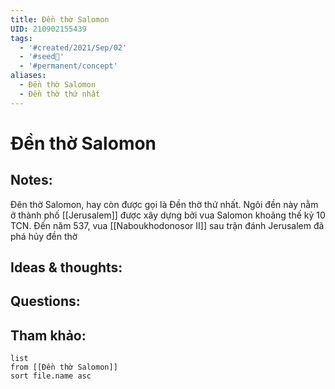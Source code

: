 ```yaml
---
title: Đền thờ Salomon
UID: 210902155439
tags:
  - '#created/2021/Sep/02'
  - '#seed🥜'
  - '#permanent/concept'
aliases:
  - Đền thờ Salomon
  - Đền thờ thứ nhất
---
```

# Đền thờ Salomon

## Notes:
Đên thờ Salomon, hay còn được gọi là Đền thờ thứ nhất. Ngôi đền này nằm ở thành phố [[Jerusalem]] được xây dựng bởi vua Salomon khoảng thế kỷ 10 TCN. Đến năm 537, vua [[Naboukhodonosor II]] sau trận đánh Jerusalem đã phá hủy đền thờ

## Ideas & thoughts:

## Questions:


## Tham khảo:
```dataview
list
from [[Đền thờ Salomon]]
sort file.name asc
```